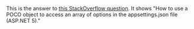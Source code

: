 
This is the answer to [this StackOverflow question][1]. It shows "How to use a POCO object to access an array of options in the appsettings.json file (ASP.NET 5)."

[1]: http://stackoverflow.com/a/35489359/1108891